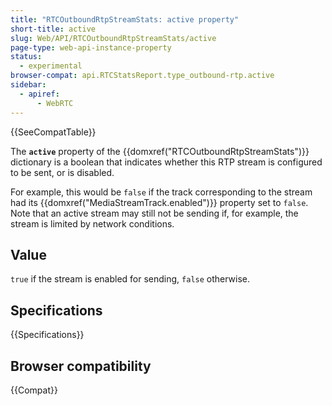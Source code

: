 ```yaml
---
title: "RTCOutboundRtpStreamStats: active property"
short-title: active
slug: Web/API/RTCOutboundRtpStreamStats/active
page-type: web-api-instance-property
status:
  - experimental
browser-compat: api.RTCStatsReport.type_outbound-rtp.active
sidebar:
  - apiref:
      - WebRTC
---
```


{{SeeCompatTable}}

The **`active`** property of the {{domxref("RTCOutboundRtpStreamStats")}} dictionary is a boolean that indicates whether this RTP stream is configured to be sent, or is disabled.

For example, this would be `false` if the track corresponding to the stream had its {{domxref("MediaStreamTrack.enabled")}} property set to `false`.
Note that an active stream may still not be sending if, for example, the stream is limited by network conditions.

## Value

`true` if the stream is enabled for sending, `false` otherwise.

## Specifications

{{Specifications}}

## Browser compatibility

{{Compat}}
